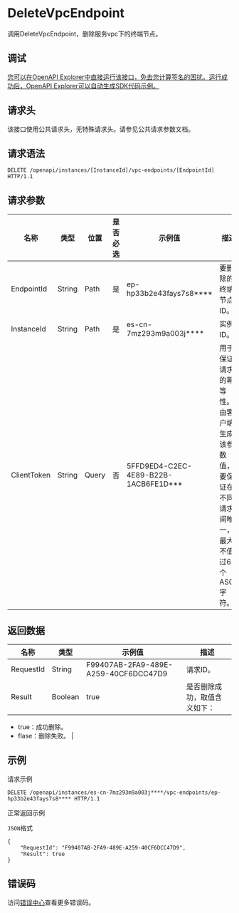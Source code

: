 # DeleteVpcEndpoint

调用DeleteVpcEndpoint，删除服务vpc下的终端节点。

## 调试

[您可以在OpenAPI Explorer中直接运行该接口，免去您计算签名的困扰。运行成功后，OpenAPI Explorer可以自动生成SDK代码示例。](https://api.aliyun.com/#product=elasticsearch&api=DeleteVpcEndpoint&type=ROA&version=2017-06-13)

## 请求头

该接口使用公共请求头，无特殊请求头。请参见公共请求参数文档。

## 请求语法

```
DELETE /openapi/instances/[InstanceId]/vpc-endpoints/[EndpointId] HTTP/1.1
```

## 请求参数

|名称|类型|位置|是否必选|示例值|描述|
|--|--|--|----|---|--|
|EndpointId|String|Path|是|ep-hp33b2e43fays7s8\*\*\*\*|要删除的终端节点ID。 |
|InstanceId|String|Path|是|es-cn-7mz293m9a003j\*\*\*\*|实例ID。 |
|ClientToken|String|Query|否|5FFD9ED4-C2EC-4E89-B22B-1ACB6FE1D\*\*\*|用于保证请求的幂等性。由客户端生成该参数值，要保证在不同请求间唯一，最大不值过64个ASCII字符。 |

## 返回数据

|名称|类型|示例值|描述|
|--|--|---|--|
|RequestId|String|F99407AB-2FA9-489E-A259-40CF6DCC47D9|请求ID。 |
|Result|Boolean|true|是否删除成功，取值含义如下：

 -   true：成功删除。
-   flase：删除失败。 |

## 示例

请求示例

```
DELETE /openapi/instances/es-cn-7mz293m9a003j****/vpc-endpoints/ep-hp33b2e43fays7s8**** HTTP/1.1
```

正常返回示例

`JSON`格式

```
{
    "RequestId": "F99407AB-2FA9-489E-A259-40CF6DCC47D9", 
    "Result": true
}
```

## 错误码

访问[错误中心](https://error-center.aliyun.com/status/product/elasticsearch)查看更多错误码。

